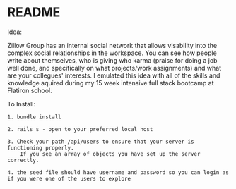# README


Idea:

Zillow Group has an internal social network that allows visability into the complex social relationships in the workspace. You can see how people write about themselves, who is giving who karma (praise for doing a job well done, and specifically on what projects/work assignments) and what are your collegues' interests. I emulated this idea with all of the skills and knowledge aquired during my 15 week intensive full stack bootcamp at Flatiron school. 

To Install: 
```
1. bundle install

2. rails s - open to your preferred local host 

3. Check your path /api/users to ensure that your server is functioning properly. 
    If you see an array of objects you have set up the server correctly. 
    
4. the seed file should have username and password so you can login as if you were one of the users to explore

```
